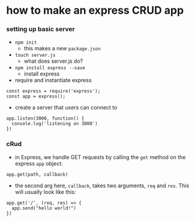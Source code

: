 # how to make an express CRUD app

### setting up basic server

- `npm init`
	- this makes a new `package.json`
- `touch server.js`
	- what does server.js do?
- `npm install express --save`
	- install express
- require and instantiate express
```
const express = require('express');
const app = express();
```
- create a server that users can connect to
```
app.listen(3000, function() {
  console.log('listening on 3000')
})
```

### cRud

- in Express, we handle GET requests by calling the `get` method on the express `app` object:
```
app.get(path, callback)
```
- the second arg here, `callback`, takes two arguments, `req` and `res`. This will usually look like this:

```
app.get('/', (req, res) => {
  app.send("hello world!")
})
```